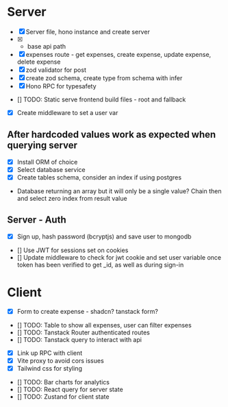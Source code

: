 # Server

- [x] Server file, hono instance and create server
- [x] - base api path
- [x] expenses route - get expenses, create expense, update expense, delete expense
- [x] zod validator for post
- [x] create zod schema, create type from schema with infer
- [x] Hono RPC for typesafety
- [] TODO: Static serve frontend build files - root and fallback
- [x] Create middleware to set a user var

## After hardcoded values work as expected when querying server

- [x] Install ORM of choice
- [x] Select database service
- [x] Create tables schema, consider an index if using postgres

- Database returning an array but it will only be a single value? Chain then and select zero index from result value

## Server - Auth

- [x] Sign up, hash password (bcryptjs) and save user to mongodb
- [] Use JWT for sessions set on cookies
- [] Update middleware to check for jwt cookie and set user variable once token has been verified to get \_id, as well as during sign-in

# Client

- [x] Form to create expense - shadcn? tanstack form?
- [] TODO: Table to show all expenses, user can filter expenses
- [] TODO: Tanstack Router authenticated routes
- [] TODO: Tanstack query to interact with api
- [x] Link up RPC with client
- [x] Vite proxy to avoid cors issues
- [x] Tailwind css for styling
- [] TODO: Bar charts for analytics
- [] TODO: React query for server state
- [] TODO: Zustand for client state
